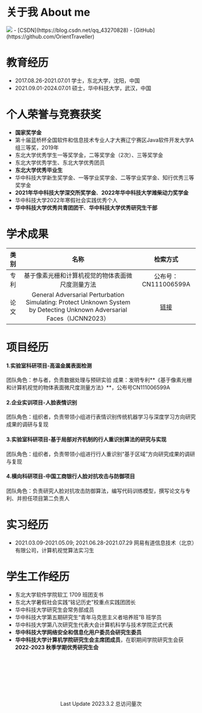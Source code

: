# 关于我 About me
<img class="profile-picture" src="https://orienttraveller.github.io/sfr3.jpg">
- [CSDN](https://blog.csdn.net/qq_43270828)
- [GitHub](https://github.com/OrientTraveller)

# 教育经历
- 2017.08.26-2021.07.01  学士，东北大学，沈阳，中国
- 2021.09.01-2024.07.01  硕士，华中科技大学，武汉，中国

# 个人荣誉与竞赛获奖
- **国家奖学金**
- 第十届蓝桥杯全国软件和信息技术专业人才大赛辽宁赛区Java软件开发大学A组三等奖，2019年
- 东北大学优秀学生一等奖学金，二等奖学金（2次）、三等奖学金
- 东北大学优秀学生、东北大学优秀团员
- **东北大学优秀毕业生**
- 华中科技大学新生奖学金、一等学业奖学金、二等学业奖学金、知行优秀三等奖学金
- **2021年华中科技大学深交所奖学金**、**2022年华中科技大学潍柴动力奖学金**
- 华中科技大学2022年寒假社会实践优秀个人
- **华中科技大学优秀共青团团干**、**华中科技大学优秀研究生干部**

# 学术成果

|类别|名称|检索方式|
|:---:|:---:|:---:|
|专利|基于像素光栅和计算机视觉的物体表面微尺度测量方法|公布号：CN111006599A|
|论文|General Adversarial Perturbation Simulating: Protect Unknown System by Detecting Unknown Adversarial Faces（IJCNN2023）|[链接](https://doi.org/10.1109/IJCNN54540.2023.10191564)|


# 项目经历
#### 1.实验室科研项目-高温金属表面检测
团队角色：参与者，负责数据处理与预研实验
成果：发明专利**《基于像素光栅和计算机视觉的物体表面微尺度测量方法》**，公布号CN111006599A
#### 2.企业实训项目-人脸表情识别
团队角色：组织者，负责带领小组进行表情识别传统机器学习与深度学习方向研究成果的调研与复现
#### 3.实验室科研项目-基于局部对齐机制的行人重识别算法的研究与实现
团队角色：组织者，负责带领小组进行行人重识别“基于区域”方向研究成果的调研与复现
#### 4.横向科研项目-中国工商银行人脸对抗攻击与防御项目
团队角色：负责研究人脸对抗攻击防御算法，编写代码训练模型，撰写论文与专利、并担任项目第二负责人

# 实习经历
- 2021.03.09-2021.05.09; 2021.06.28-2021.07.29  网易有道信息技术（北京）有限公司，计算机视觉算法实习生

# 学生工作经历
- 东北大学软件学院软工 1709 班团支书
- 东北大学暑假社会实践“铭记历史”校重点实践团团长
- 华中科技大学研究生会常务部成员
- 华中科技大学第五期研究生“青年马克思主义者培养班”B 班学员
- 华中科技大学第八次研究生代表大会计算机科学与技术学院正式代表
- **华中科技大学网络安全和信息化用户委员会研究生委员**
- **华中科技大学计算机学院研究生会主席团成员**，在职期间学院研究生会获 **2022-2023 秋季学期优秀研究生会**


<br><br/><br><br/><br><br/>
<script async src="//busuanzi.ibruce.info/busuanzi/2.3/busuanzi.pure.mini.js"></script>
<center>Last Update 2023.3.2
<span id="busuanzi_container_site_pv">总访问量<span id="busuanzi_value_site_pv"></span>次</span></center>
<br><br/>

